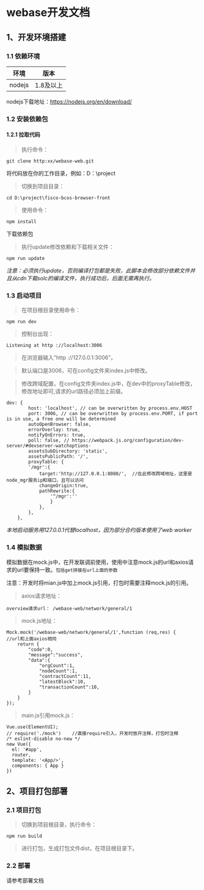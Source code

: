 # webase开发文档


## 1、开发环境搭建

### 1.1 依赖环境

| 环境     | 版本              |
| ------   | ---------------  |
| nodejs   | 1.8及以上         |

nodejs下载地址：https://nodejs.org/en/download/

### 1.2 安装依赖包

#### 1.2.1 拉取代码

> 执行命令：

    git clone http:xx/webase-web.git

将代码放在你的工作目录，例如：D：\project

> 切换到项目目录：

    cd D:\project\fisco-bcos-browser-front

> 使用命令：

    npm install

下载依赖包

> 执行update修改依赖和下载相关文件：

```
npm run update
```
*注意：必须执行update，否则编译打包都是失败，此脚本会修改部分依赖文件并且从cdn下载solc的编译文件，执行成功后，后面无需再执行。*


### 1.3 启动项目

> 在项目根目录使用命令：

    npm run dev

> 控制台出现：

    Listening at http ://localhost:3006

> 在浏览器输入"http ://127.0.0.1:3006"。

> 默认端口是3006，可在config文件夹index.js中修改。

> 修改跨域配置，在config文件夹index.js中，在dev中的proxyTable修改，修改地址即可,请求的url路径必须加上前缀。

    dev: {
            host: 'localhost', // can be overwritten by process.env.HOST
            port: 3006, // can be overwritten by process.env.PORT, if port is in use, a free one will be determined
            autoOpenBrowser: false,
            errorOverlay: true,
            notifyOnErrors: true,
            poll: false, // https://webpack.js.org/configuration/dev-server/#devserver-watchoptions-
            assetsSubDirectory: 'static',
            assetsPublicPath: '/',
            proxyTable: {
            '/mgr':{
                target:'http://127.0.0.1:8080/',  //在此修改跨域地址，这里是node_mgr服务ip和端口，且可以访问
                changeOrigin:true,
                pathRewrite:{
                    '^/mgr':''
                    }
                },
            },
        },

*本地启动服务用127.0.0.1代替localhost，因为部分合约版本使用了web worker*

### 1.4 模拟数据

模拟数据在mock.js中，在开发联调前使用，使用中注意mock.js的url和axios请求的url要保持一致。`包括get拼接在url上面的参数`

注意：开发时将mian.js中加上mock.js引用，打包时需要注释mock.js的引用。

> axios请求地址：

    overview请求url： /webase-web/network/general/1

> mock.js地址：

    Mock.mock('/webase-web/network/general/1',function (req,res) {     //url和上面axios相同
        return {
            "code":0,
            "message":"success",
            "data":{
                "orgCount":1,
                "nodeCount":1,
                "contractCount":11,
                "latestBlock":10,
                "transactionCount":10,
            }
        }
    });

> main.js引用mock.js：

    Vue.use(ElementUI);
    // require('./mock')    //直接require引入，开发时放开注释，打包时注释
    /* eslint-disable no-new */
    new Vue({
      el: '#app',
      router,
      template: '<App/>',
      components: { App }
    })


## 2、项目打包部署

### 2.1 项目打包

> 切换到项目根目录，执行命令：

    npm run build

> 进行打包，生成打包文件dist，在项目根目录下。

### 2.2 部署

请参考部署文档
